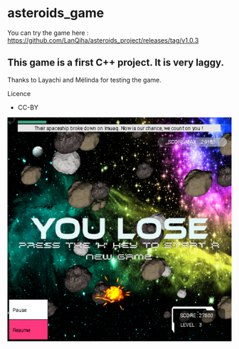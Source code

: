 # asteroids_game

You can try the game here : 
https://github.com/LanQiha/asteroids_project/releases/tag/v1.0.3

This game is a first C++ project. It is very laggy.
---

Thanks to Layachi and Mélinda for testing the game.

Licence
- CC-BY

![My Image](images_du_jeu/level_3.png)
